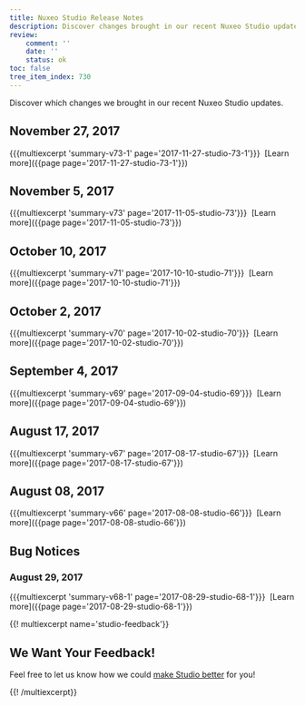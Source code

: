 ```yaml
---
title: Nuxeo Studio Release Notes
description: Discover changes brought in our recent Nuxeo Studio updates.
review:
    comment: ''
    date: ''
    status: ok
toc: false
tree_item_index: 730
---
```


Discover which changes we brought in our recent Nuxeo Studio updates.

## November 27, 2017
{{{multiexcerpt 'summary-v73-1' page='2017-11-27-studio-73-1'}}}
<i class="fa fa-long-arrow-right" aria-hidden="true"></i>&nbsp;[Learn more]({{page page='2017-11-27-studio-73-1'}})

## November 5, 2017
{{{multiexcerpt 'summary-v73' page='2017-11-05-studio-73'}}}
<i class="fa fa-long-arrow-right" aria-hidden="true"></i>&nbsp;[Learn more]({{page page='2017-11-05-studio-73'}})

## October 10, 2017
{{{multiexcerpt 'summary-v71' page='2017-10-10-studio-71'}}}
<i class="fa fa-long-arrow-right" aria-hidden="true"></i>&nbsp;[Learn more]({{page page='2017-10-10-studio-71'}})

## October 2, 2017
{{{multiexcerpt 'summary-v70' page='2017-10-02-studio-70'}}}
<i class="fa fa-long-arrow-right" aria-hidden="true"></i>&nbsp;[Learn more]({{page page='2017-10-02-studio-70'}})

## September 4, 2017
{{{multiexcerpt 'summary-v69' page='2017-09-04-studio-69'}}}
<i class="fa fa-long-arrow-right" aria-hidden="true"></i>&nbsp;[Learn more]({{page page='2017-09-04-studio-69'}})

## August 17, 2017
{{{multiexcerpt 'summary-v67' page='2017-08-17-studio-67'}}}
<i class="fa fa-long-arrow-right" aria-hidden="true"></i>&nbsp;[Learn more]({{page page='2017-08-17-studio-67'}})

## August 08, 2017
{{{multiexcerpt 'summary-v66' page='2017-08-08-studio-66'}}}
<i class="fa fa-long-arrow-right" aria-hidden="true"></i>&nbsp;[Learn more]({{page page='2017-08-08-studio-66'}})

## Bug Notices

### August 29, 2017
{{{multiexcerpt 'summary-v68-1' page='2017-08-29-studio-68-1'}}}
<i class="fa fa-long-arrow-right" aria-hidden="true"></i>&nbsp;[Learn more]({{page page='2017-08-29-studio-68-1'}})

{{! multiexcerpt name='studio-feedback'}}

## We Want Your Feedback!
Feel free to let us know how we could <a href="https://portal.prodpad.com/eb062eda-6d54-11e7-8513-22000a2145da" target="_blank">make Studio better</a> for you!

{{! /multiexcerpt}}
